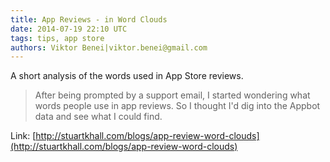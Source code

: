 ```yaml
---
title: App Reviews - in Word Clouds
date: 2014-07-19 22:10 UTC
tags: tips, app store
authors: Viktor Benei|viktor.benei@gmail.com
---
```


A short analysis of the words used in App Store reviews.

> After being prompted by a support email, I started wondering what words people use in app reviews. So I thought I'd dig into the Appbot data and see what I could find.

Link: [http://stuartkhall.com/blogs/app-review-word-clouds](http://stuartkhall.com/blogs/app-review-word-clouds)



